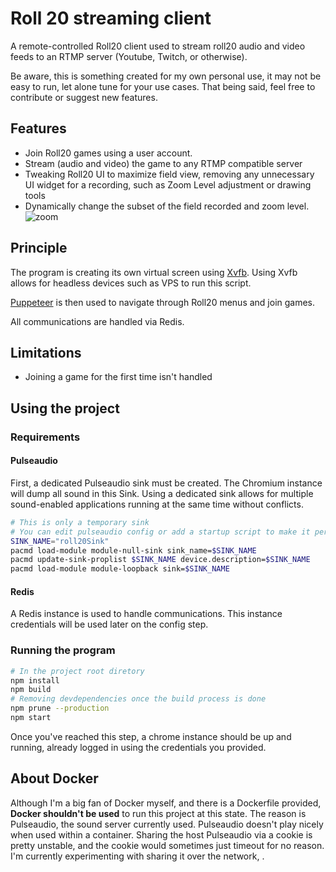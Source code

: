 # Roll 20 streaming client

A remote-controlled Roll20 client used to stream roll20 audio and video feeds to an 
RTMP server (Youtube, Twitch, or otherwise).

Be aware, this is something created for my own personal use, it may not be easy to run, let alone tune for your use cases.
That being said, feel free to contribute or suggest new features.

## Features 
 + Join Roll20 games using a user account.
 + Stream (audio and video) the game to any RTMP compatible server 
 + Tweaking Roll20 UI to maximize field view, removing any unnecessary UI widget for a recording, 
 such as Zoom Level adjustment or drawing tools
 + Dynamically change the subset of the field recorded and zoom level.
 ![zoom](assets/images/zoom.gif)
 
## Principle

The program is creating its own virtual screen using [Xvfb](https://www.x.org/releases/X11R7.6/doc/man/man1/Xvfb.1.xhtml).
Using Xvfb allows for headless devices such as VPS to run this script.

[Puppeteer](https://github.com/puppeteer/puppeteer) is then used to navigate through Roll20 menus and join games.

All communications are handled via Redis.


## Limitations
 + Joining a game for the first time isn't handled  

## Using the project

### Requirements
 
#### Pulseaudio 
First, a dedicated Pulseaudio sink must be created. The Chromium instance will dump all sound in this Sink.
Using a dedicated sink allows for multiple sound-enabled applications running at the same time without conflicts.
```sh 
# This is only a temporary sink 
# You can edit pulseaudio config or add a startup script to make it persistent
SINK_NAME="roll20Sink"
pacmd load-module module-null-sink sink_name=$SINK_NAME
pacmd update-sink-proplist $SINK_NAME device.description=$SINK_NAME
pacmd load-module module-loopback sink=$SINK_NAME
```

#### Redis

A Redis instance is used to handle communications. 
This instance credentials will be used later on the config step.

### Running the program

```sh
# In the project root diretory
npm install
npm build 
# Removing devdependencies once the build process is done
npm prune --production  
npm start 
```
Once you've reached this step, a chrome instance should be up and running, already logged in using the credentials you
provided.

## About Docker 

Although I'm a big fan of Docker myself, and there is a Dockerfile provided, **Docker shouldn't be used** to run 
this project at this state. The reason is Pulseaudio, the sound server currently used. Pulseaudio doesn't play nicely 
when used within a container.
Sharing the host Pulseaudio via a cookie is pretty unstable, and the cookie would sometimes just timeout for no reason.
I'm currently experimenting with sharing it over the network, .     
